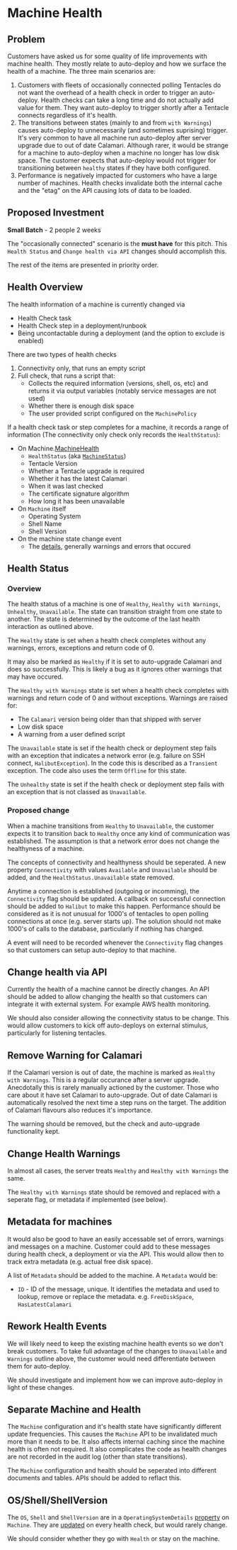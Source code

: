 # Machine Health
## Problem
Customers have asked us for some quality of life improvements with machine health. They mostly relate to auto-deploy and how we surface the health of a machine. The three main scenarios are:
 
 1. Customers with fleets of occasionally connected polling Tentacles do not want the overhead of a health check in order to trigger an auto-deploy. Health checks can take a long time and do not actually add value for them. They want auto-deploy to trigger shortly after a Tentacle connects regardless of it's health.
 1. The transitions between states (mainly to and from `with Warnings`) causes auto-deploy to unnecessarily (and sometimes suprising) trigger. It's very common to have all machine run auto-deploy after server upgrade due to out of date Calamari. Although rarer, it would be strange for a machine to auto-deploy when a machine no longer has low disk space. The customer expects that auto-deploy would not trigger for transitioning between `healthy` states if they have both configured.
 1. Performance is negatively impacted for customers who have a large number of machines. Health checks invalidate both the internal cache and the "etag" on the API causing lots of data to be loaded.

 ## Proposed Investment
 **Small Batch** - 2 people 2 weeks
 
 The "occasionally connected" scenario is the **must have** for this pitch. This `Health Status` and `Change health via API` changes should accomplish this.

 The rest of the items are presented in priority order.

## Health Overview
The health information of a machine is currently changed via
- Health Check task
- Health Check step in a deployment/runbook 
- Being uncontactable during a deployment (and the option to exclude is enabled)

There are two types of health checks
1. Connectivity only, that runs an empty script
1. Full check, that runs a script that:
    - Collects the required information (versions, shell, os, etc) and returns it via output variables (notably service messages are not used)
    - Whether there is enough disk space
    - The user provided script configured on the `MachinePolicy`

If a health check task or step completes for a machine, it records a range of information (The connectivity only check only records the `HealthStatus`):
- On Machine.[MachineHealth](https://github.com/OctopusDeploy/OctopusDeploy/blob/80da6cae6ddeb139613a270b834e70f2e442013d/source/Octopus.Core/Model/Machines/MachineHealth.cs#L29)
    - `HealthStatus` (aka [`MachineStatus`](https://github.com/OctopusDeploy/OctopusDeploy/blob/a1252cd06d6ff22773b63f2b30a26749c3031afb/source/Octopus.Core/Model/Machines/MachineStatus.cs#L8))
    - Tentacle Version
    - Whether a Tentacle upgrade is required
    - Whether it has the latest Calamari
    - When it was last checked
    - The certificate signature algorithm
    - How long it has been unavailable
- On `Machine` itself
    - Operating System
    - Shell Name
    - Shell Version
- On the machine state change event
    - The [details](https://github.com/OctopusDeploy/OctopusDeploy/blob/e5f36b43537d4bce59ffc43285512d2a849b2102/source/Octopus.Server/Orchestration/ServerTasks/HealthCheck/HealthResultRecorder.cs#L100), generally warnings and errors that occured

## Health Status
### Overview
The health status of a machine is one of `Healthy`, `Healthy with Warnings`, `Unhealthy`, `Unavailable`. The state can transition straight from one state to another. The state is determined by the outcome of the last health interaction as outlined above.

The `Healthy` state is set when a health check completes without any warnings, errors, exceptions and return code of 0. 

It may also be marked as `Healthy` if it is set to auto-upgrade Calamari and does so successfully. This is likely a bug as it ignores other warnings that may have occured.

The `Healthy with Warnings` state is set when a health check completes with warnings and return code of 0 and without exceptions. Warnings are raised for:
- The `Calamari` version being older than that shipped with server
- Low disk space
- A warning from a user defined script

The `Unavailable` state is set if the health check or deployment step fails with an exception that indicates a network error (e.g. failure on SSH connect, `HalibutException`). In the code this is described as a `Transient` exception. The code also uses the term `Offline` for this state.

The `Unhealthy` state is set if the health check or deployment step fails with an exception that is not classed as `Unavailable`.

### Proposed change
When a machine transitions from `Healthy` to `Unavailable`, the customer expects it to transition back to `Healthy` once any kind of communication was established. The assumption is that a network error does not change the healthyness of a machine.

The concepts of connectivity and healthyness should be seperated. A new property `Connectivity` with values `Available` and `Unavailable` should be added, and the `HealthStatus.Unavailable` state removed.

Anytime a connection is established (outgoing or incomming), the `Connectivity` flag should be updated. A callback on successful connection should be added to `Halibut` to make this happen. Performance should be considered as it is not unusual for 1000's of tentacles to open polling connections at once (e.g. server starts up). The solution should not make 1000's of calls to the database, particularly if nothing has changed.

A event will need to be recorded whenever the `Connectivity` flag changes so that customers can setup auto-deploy to that machine.

## Change health via API
Currently the health of a machine cannot be directly changes. An API should be added to allow changing the health so that customers can integrate it with external system. For example AWS health monitoring.

We should also consider allowing the connectivity status to be change. This would allow customers to kick off auto-deploys on external stimulus, particularly for listening tentacles.

## Remove Warning for Calamari
If the Calamari version is out of date, the machine is marked as `Healthy with Warnings`. This is a regular occurance after a server upgrade. Anecdotally this is rarely manually actioned by the customer. Those who care about it have set Calamari to auto-upgrade. Out of date Calamari is automatically resolved the next time a step runs on the target. The addition of Calamari flavours also reduces it's importance.

The warning should be removed, but the check and auto-upgrade functionality kept.

## Change Health Warnings
In almost all cases, the server treats `Healthy` and `Healthy with Warnings` the same.

The `Healthy with Warnings` state should be removed and replaced with a seperate flag, or metadata if implemented (see below).

## Metadata for machines
It would also be good to have an easily accessable set of errors, warnings and messages on a machine. Customer could add to these messages during health check, a deployment or via the API. This would allow then to track extra metadata (e.g. actual free disk space).

 A list of `Metadata` should be added to the machine. A `Metadata` would be:
 - `ID` - ID of the message, unique. It identifies the metadata and used to lookup, remove or replace the metadata. e.g. `FreeDiskSpace`, `HasLatestCalamari`


## Rework Health Events
We will likely need to keep the existing machine health events so we don't break customers. To take full advantage of the changes to `Unavailable` and `Warnings` outline above, the customer would need differentiate between them for auto-deploy.

We should investigate and implement how we can improve auto-deploy in light of these changes.

## Separate Machine and Health
The `Machine` configuration and it's health state have significantly different update frequencies. This causes the `Machine` API to be invalidated much more than it needs to be. It also affects internal caching since the machine health is often not required. It also complicates the code as health changes are not recorded in the audit log (other than state transitions).

The `Machine` configuration and health should be seperated into different documents and tables. APIs should be added to reflact this.

## OS/Shell/ShellVersion
The `OS`, `Shell` and `ShellVersion` are in a `OperatingSystemDetails` [property](https://github.com/OctopusDeploy/OctopusDeploy/blob/7424b74f437244f123157aa201242b1b5ddf7f93/source/Octopus.Server/Orchestration/ServerTasks/HealthCheck/MachineHealthResult.cs#L23) on `Machine`. They are [updated](https://github.com/OctopusDeploy/OctopusDeploy/blob/e5f36b43537d4bce59ffc43285512d2a849b2102/source/Octopus.Server/Orchestration/ServerTasks/HealthCheck/HealthResultRecorder.cs#L155) on every health check, but would rarely change.

We should consider whether they go with `Health` or stay on the machine.
